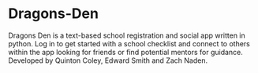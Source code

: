 # Dragons-Den
Dragons Den is a text-based school registration and social app written in python. 
Log in to get started with a school checklist and connect to others within the app looking for friends or find potential mentors for guidance. 
Developed by Quinton Coley, Edward Smith and Zach Naden.
